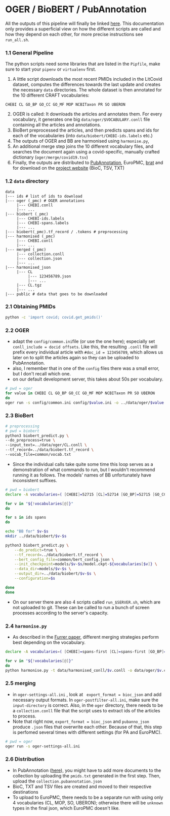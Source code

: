 # OGER / BioBERT / PubAnnotation

All the outputs of this pipeline will finally be linked [here](https://pub.cl.uzh.ch/projects/COVID19/). This documentation only provides a superficial view on how the different scripts are called and how they depend on each other, for more precise instructions see `run_all.sh`.

### 1.1 General Pipeline

The python scripts need some libraries that are listed in the `Pipfile`, make sure to start your `pipenv` or `virtualenv` first.

1. A little script downloads the most recent PMIDs included in the LitCovid dataset, computes the differences towards the last update and creates the necessary `data` directories. The whole dataset is then annotated for the 10 different CRAFT vocabularies:

```
CHEBI CL GO_BP GO_CC GO_MF MOP NCBITaxon PR SO UBERON
```

2. OGER is called: It downloads the articles and annotates them. For every vocabulary, it generates one big `data/oger/$VOCABULARY.conll` file containing all the articles and annotations.
3. BioBert preprocessed the articles, and then predicts spans and ids for each of the vocabularies (into `data/biobert/CHEBI-ids.labels` etc.)
4. The outputs of OGER and BB are harmonised using `harmonise.py`, 
5. An additional merge step joins the 10 different vocabulary files, and searches the document again using a covid-specific, manually crafted dictionary (`oger/merge/covid19.tsv`)
6. Finally, the outputs are distributed to [PubAnnotation](http://pubannotation.org/projects/LitCovid-OGER-BB), EuroPMC, [brat](https://pub.cl.uzh.ch/projects/ontogene/brat/#/LitCovid/) and for download on the [project website](https://pub.cl.uzh.ch/projects/COVID19/) (BioC, TSV, TXT)

### 1.2 `data` directory

```
data
|--- ids # list of ids to download
|--- oger (_pmc) # OGER annotations
     |--- CHEBI.conll
     |--- ...
|--- biobert (_pmc)
     |--- CHEBI-ids.labels
     |--- CHEBI-spans.labels
     |--- ...
|--- biobert(_pmc).tf_record / .tokens # preprocessing
|--- harmonised (_pmc)
     |--- CHEBI.conll
     |--- ...
|--- merged (_pmc)
     |--- collection.conll
     |--- collection.json
     |--- ...
|--- harmonised_json
     |--- CL
          |--- 123456789.json
          |--- ...
     |--- CL.tgz
     |--- ...
|--- public # data that goes to be downloaded 
```

### 2.1 Obtaining PMIDs

```bash
python -c 'import covid; covid.get_pmids()'
```

### 2.2 OGER

* adapt the `config/common.ini`file (or use the one here); especially set `conll_include = docid offsets`. Like this, the resulting `.conll` file will prefix every individual article with `#doc_id = 123456789`, which allows us later on to split the articles again so they can be uploaded to PubAnnotation.
* also, I remember that in one of the `config` files there was a small error, but I don't recall which one.
* on our default development server, this takes about 50s per vocabulary.

```bash
# pwd = oger
for value in CHEBI CL GO_BP GO_CC GO_MF MOP NCBITaxon PR SO UBERON
do
oger run -s config/common.ini config/$value.ini -o ../data/oger/$value
```

### 2.3 BioBert

```bash
# preprocessing
# pwd = biobert
python3 biobert_predict.py \
--do_preprocess=true \
--input_text=../data/oger/CL.conll \
--tf_record=../data/biobert.tf_record \
--vocab_file=common/vocab.txt
```

* Since the individual calls take quite some time this loop serves as a demonstration of what commands to run, but I wouldn't recommend running it as follows. The models' names of BB unfortunately have inconsistent suffixes.

```bash
# pwd = biobert
declare -A vocabularies=( [CHEBI]=52715 [CL]=52714 [GO_BP]=52715 [GO_CC]=52712 [GO_MF]=52710 [MOP]=52710 [NCBITaxon]=52710 [PR]=52720 [SO]=52714 [UBERON]=52717 )

for v in "${!vocabularies[@]}"
do

for s in ids spans
do

echo "BB for" $v-$s
mkdir ../data/biobert/$v-$s

python3 biobert_predict.py \
	--do_predict=true \
	--tf_record=../data/biobert.tf_record \
	--bert_config_file=common/bert_config.json \
	--init_checkpoint=models/$v-$s/model.ckpt-${vocabularies[$v]} \
	--data_dir=models/$v-$s \
	--output_dir=../data/biobert/$v-$s \
	--configuration=$s

done
done 
```

* On our server there are also 4 scripts called `run_$SERVER.sh`, which are not uploaded to git. These can be called to run a bunch of screen processes according to the server's capacity.

### 2.4 `harmonise.py`

* As described in the [Furrer paper](https://arxiv.org/pdf/2003.07424.pdf), different merging strategies perform best depending on the vocabulary.  

```bash
declare -A vocabularies=( [CHEBI]=spans-first [CL]=spans-first [GO_BP]=spans-first [GO_CC]=spans-first [GO_MF]=spans-first [MOP]=spans-first [NCBITaxon]=ids-first [PR]=spans-only [SO]=spans-first [UBERON]=spans-first )

for v in "${!vocabularies[@]}"
do
python harmonise.py -t data/harmonised_conll/$v.conll -o data/oger/$v.conll -b data/biobert_tokens/collection.tokens -i data/biobert/$v-ids.labels -s data/biobert/$v-spans.labels -m ${vocabularies[$v]}
```
### 2.5 merging

* in `oger-settings-all.ini` , look at ` export_format = bioc_json` and add necessary output formats. In `oger-postfilter-all.ini`, make sure the `input-directory` is correct. Also, in the `oger` directory, there needs to be a `collection.conll` file that the script uses to extract ids of the articles to process.
* Note that right now, `export_format = bioc_json` and `pubanno_json` produce `.json` files that overwrite each other. Because of that, this step is perfomed several times with different settings (for PA and EuroPMC).

```bash
# pwd = oger
oger run -s oger-settings-all.ini
```

### 2.6 Distribution

* In PubAnnotation ([here](http://pubannotation.org/projects/LitCovid-OGER-BB)), you might have to add more documents to the collection by uploading the `pmids.txt` generated in the first step. Then, upload the `collection.pubannotation.json`
* BioC, TXT and TSV files are created and moved to their respective destinations
* To upload to EuroPMC, there needs to be a separate run with using only 4 vocabularies (CL, MOP, SO, UBERON); otherwise there will be `unknown` types in the final json, which EuroPMC doesn't like.

